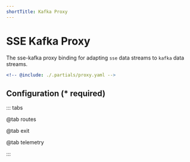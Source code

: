 ```yaml
---
shortTitle: Kafka Proxy
---
```


# SSE Kafka Proxy

The sse-kafka proxy binding for adapting `sse` data streams to `kafka` data streams.

```yaml {3}
<!-- @include: ./.partials/proxy.yaml -->
```

## Configuration (\* required)

::: tabs

@tab routes

<!-- @include: ./.partials/proxy-routes.md -->

@tab exit

<!-- @include: ../.partials/exit.md -->

@tab telemetry

<!-- @include: ../.partials/telemetry.md -->

:::